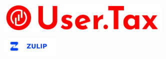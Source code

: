 [![Пайдаланушы. Салық](https://raw.githubusercontent.com/user-tax/user.tax-img/main/f/logo-txt.svg)](https://user.tax)

[![Зулип](https://raw.githubusercontent.com/user-tax/user.tax-img/main/f/Zulip.svg)](https://user-tax.zulipchat.com)
